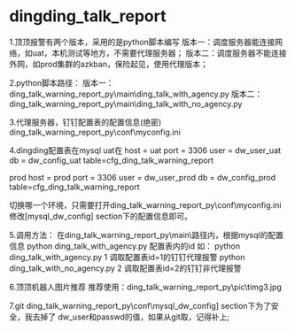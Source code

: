 # dingding_talk_report
1.顶顶报警有两个版本，采用的是python脚本编写
版本一：调度服务器能连接网络，如uat，本机测试等地方，不需要代理服务器；
版本二：调度服务器不能连接外网，如prod集群的azkban，保险起见，使用代理版本；

2.python脚本路径：
版本一：ding_talk_warning_report_py\main\ding_talk_with_agency.py
版本二：ding_talk_warning_report_py\main\ding_talk_with_no_agency.py

3.代理服务器，钉钉配置表的配置信息(绝密)
ding_talk_warning_report_py\conf\myconfig.ini

4.dingding配置表在mysql
uat在
host = uat
port = 3306
user = dw_user_uat
db = dw_config_uat
table=cfg_ding_talk_warning_report

prod
host = prod
port = 3306
user = dw_user_prod
db = dw_config_prod
table=cfg_ding_talk_warning_report

切换哪一个环境，只需要打开ding_talk_warning_report_py\conf\myconfig.ini修改[mysql_dw_config] section下的配置信息即可。

5.调用方法：
在ding_talk_warning_report_py\main\路径内，根据mysql的配置信息
python ding_talk_with_agency.py 配置表内的id
如：
python ding_talk_with_agency.py 1  调取配置表id=1的钉钉代理报警
python ding_talk_with_no_agency.py 2 调取配置表id=2的钉钉非代理报警

6.顶顶机器人图片推荐
推荐使用：ding_talk_warning_report_py\pic\timg3.jpg

7.git ding_talk_warning_report_py\conf\mysql_dw_config] section下为了安全，我去掉了
dw_user和passwd的值，如果从git取，记得补上;
